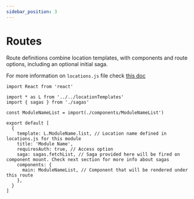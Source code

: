 ```yaml
---
sidebar_position: 3
---
```


# Routes

Route definitions combine location templates, with components and route options, including an optional initial saga.

For more information on `locations.js` file check [this doc](/docs/locations/)

```
import React from 'react'

import * as L from '../../locationTemplates'
import { sagas } from './sagas'

const ModuleNameList = import(./components/ModuleNameList')

export default [
  {
    template: L.ModuleName.list, // Location name defined in locations.js for this module
    title: 'Module Name',
    requiresAuth: true, // Access option
    saga: sagas.fetchList, // Saga provided here will be fired on component mount. Check next section for more info about sagas
    components: {
      main: ModuleNameList, // Component that will be rendered under this route
    },
  }
]
```



